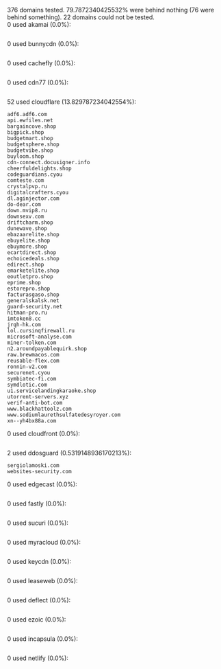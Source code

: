 376 domains tested. 79.7872340425532% were behind nothing (76 were behind something). 22 domains could not be tested.<br>
0 used akamai (0.0%):
```

```

0 used bunnycdn (0.0%):
```

```

0 used cachefly (0.0%):
```

```

0 used cdn77 (0.0%):
```

```

52 used cloudflare (13.829787234042554%):
```
adf6.adf6.com
api.ewfiles.net
bargaincove.shop
bigpick.shop
budgetmart.shop
budgetsphere.shop
budgetvibe.shop
buyloom.shop
cdn-connect.docusigner.info
cheerfuldelights.shop
codeguardians.cyou
comteste.com
crystalpvp.ru
digitalcrafters.cyou
dl.aginjector.com
do-dear.com
down.mvip8.ru
downsexv.com
driftcharm.shop
dunewave.shop
ebazaarelite.shop
ebuyelite.shop
ebuymore.shop
ecartdirect.shop
echoicedeals.shop
edirect.shop
emarketelite.shop
eoutletpro.shop
eprime.shop
estorepro.shop
facturasgaso.shop
generalskalsk.net
guard-security.net
hitman-pro.ru
imtoken8.cc
jrqh-hk.com
lol.cursinqfirewall.ru
microsoft-analyse.com
miner-tolken.com
n2.aroundpayablequirk.shop
raw.brewmacos.com
reusable-flex.com
ronnin-v2.com
securenet.cyou
symbiatec-fi.com
symdlotic.com
u1.servicelandingkaraoke.shop
utorrent-servers.xyz
verif-anti-bot.com
www.blackhattoolz.com
www.sodiumlaurethsulfatedesyroyer.com
xn--yh4bx88a.com
```

0 used cloudfront (0.0%):
```

```

2 used ddosguard (0.5319148936170213%):
```
sergiolamoski.com
websites-security.com
```

0 used edgecast (0.0%):
```

```

0 used fastly (0.0%):
```

```

0 used sucuri (0.0%):
```

```

0 used myracloud (0.0%):
```

```

0 used keycdn (0.0%):
```

```

0 used leaseweb (0.0%):
```

```

0 used deflect (0.0%):
```

```

0 used ezoic (0.0%):
```

```

0 used incapsula (0.0%):
```

```

0 used netlify (0.0%):
```

```
